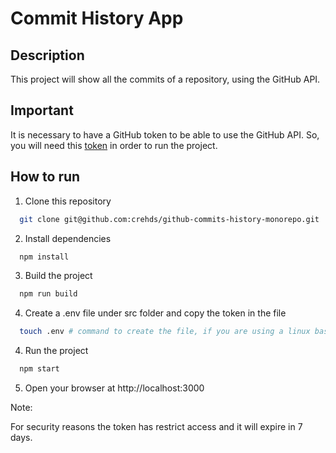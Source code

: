 # Commit History App

## Description

This project will show all the commits of a repository, using the GitHub API.

## Important

It is necessary to have a GitHub token to be able to use the GitHub API. So, you will need this [token](https://docs.google.com/document/d/1xuN0RF9BzJb4krDRrCgSP7F9uxWAYdC0Ica7zPTcgpo/edit?usp=sharing) in order to run the project.

## How to run

1. Clone this repository

  ```bash
    git clone git@github.com:crehds/github-commits-history-monorepo.git
  ```

2. Install dependencies

  ```bash
    npm install
  ```

3. Build the project

  ```bash
    npm run build
  ```

4. Create a .env file under src folder and copy the token in the file

  ```bash
    touch .env # command to create the file, if you are using a linux based system
  ```

4. Run the project

  ```bash
    npm start
  ```

5. Open your browser at http://localhost:3000

Note:

For security reasons the token has restrict access and it will expire in 7 days.
